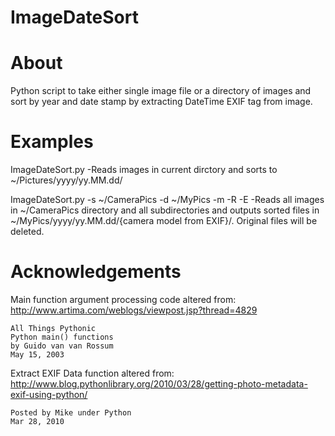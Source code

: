 ImageDateSort
=============


About
=====

Python script to take either single image file or a directory of images and sort by year and date stamp by extracting DateTime EXIF tag from image.


Examples
========

ImageDateSort.py
 -Reads images in current dirctory and sorts to ~/Pictures/yyyy/yy.MM.dd/

ImageDateSort.py -s ~/CameraPics -d ~/MyPics -m -R -E
 -Reads all images in ~/CameraPics directory and all subdirectories and outputs sorted files in ~/MyPics/yyyy/yy.MM.dd/{camera model from EXIF}/. Original files will be deleted.


Acknowledgements
================

Main function argument processing code altered from:
http://www.artima.com/weblogs/viewpost.jsp?thread=4829

    All Things Pythonic
    Python main() functions
    by Guido van van Rossum
    May 15, 2003


Extract EXIF Data function altered from:
http://www.blog.pythonlibrary.org/2010/03/28/getting-photo-metadata-exif-using-python/

    Posted by Mike under Python	
    Mar 28, 2010
